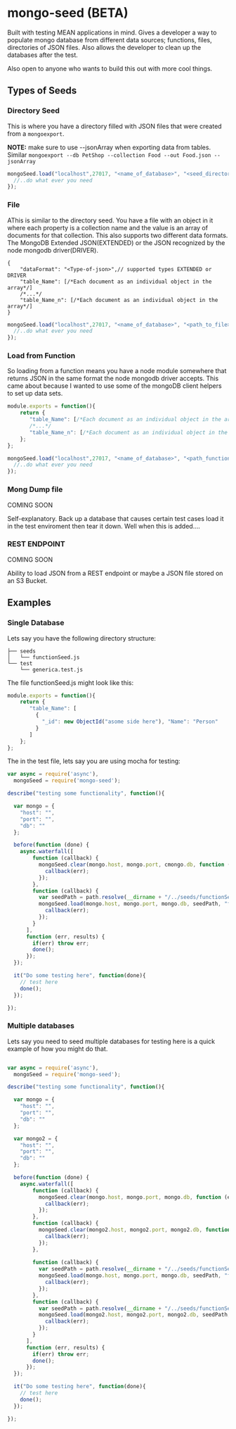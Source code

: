 # mongo-seed (BETA)
Built with testing MEAN applications in mind. Gives a developer a way to populate mongo database from different data sources; functions, files, directories of JSON files. Also allows the developer to clean up the databases after the test.

Also open to anyone who wants to build this out with more cool things.

## Types of Seeds

### Directory Seed

This is where you have a directory filled with JSON files that were created from a ```mongoexport```.

__NOTE:__ make sure to use --jsonArray when exporting data from tables. Similar ```mongoexport --db PetShop --collection Food --out Food.json --jsonArray```

```javascript
mongoSeed.load("localhost",27017, "<name_of_database>", "<seed_directory>", "dir", function (err) {
  //..do what ever you need
});
```

### File

AThis is similar to the directory seed. You have a file with an object in it where each property is a collection name and the value is an array of documents for that collection.
This also supports two different data formats. The MongoDB Extended JSON(EXTENDED) or the JSON recognized by the node mongodb driver(DRIVER). 

```text
{
    "dataFormat": "<Type-of-json>",// supported types EXTENDED or DRIVER
    "table_Name": [/*Each document as an individual object in the array*/]
    /*...*/
    "table_Name_n": [/*Each document as an individual object in the array*/]
}
```

```javascript
mongoSeed.load("localhost",27017, "<name_of_database>", "<path_to_file>", "file", function (err) {
  //..do what ever you need
});
```

### Load from Function

So loading from a function means you have a node module somewhere that returns JSON in the same format the node mongodb driver 
accepts. This came about because I wanted to use some of the mongoDB client helpers to set up data sets.

```javascript
module.exports = function(){
    return {
       "table_Name": [/*Each document as an individual object in the array*/]
       /*...*/
       "table_Name_n": [/*Each document as an individual object in the array*/]
    };
};
```

```javascript
mongoSeed.load("localhost",27017, "<name_of_database>", "<path_function_def>", "function", function (err) {
  //..do what ever you need
});
```


### Mong Dump file

COMING SOON

Self-explanatory. Back up a database that causes certain test cases load it in the test enviroment then tear it down. Well when this is added....


### REST ENDPOINT

COMING SOON

Ability to load JSON from a REST endpoint or maybe a JSON file stored on an S3 Bucket.


## Examples

### Single Database

Lets say you have the following directory structure:

```text
├── seeds
│   └── functionSeed.js
└── test
    └── generica.test.js
```

The file functionSeed.js might look like this:

```javascript
module.exports = function(){
    return {
       "table_Name": [
         {
           "_id": new ObjectId("asome side here"), "Name": "Person"
         }
       ]
    };
};
```

The in the test file, lets say you are using mocha for testing:


```javascript
var async = require('async'),
  mongoSeed = require('mongo-seed');

describe("testing some functionality", function(){

  var mongo = {
    "host": "",
    "port": "",
    "db": ""
  };

  before(function (done) {
    async.waterfall([
        function (callback) {
          mongoSeed.clear(mongo.host, mongo.port, cmongo.db, function (err) {
            callback(err);
          });
        },
        function (callback) {
          var seedPath = path.resolve(__dirname + "/../seeds/functionSeed.js");
          mongoSeed.load(mongo.host, mongo.port, mongo.db, seedPath, "function", function (err) {
            callback(err);
          });
        }
      ],
      function (err, results) {
        if(err) throw err;
        done();
      });
  });

  it("Do some testing here", function(done){
    // test here
    done();
  });

});
```


### Multiple databases

Lets say you need to seed multiple databases for testing here is a quick example of how you might do that.

```javascript

var async = require('async'),
  mongoSeed = require('mongo-seed');

describe("testing some functionality", function(){

  var mongo = {
    "host": "",
    "port": "",
    "db": ""
  };

  var mongo2 = {
    "host": "",
    "port": "",
    "db": ""
  };

  before(function (done) {
    async.waterfall([
        function (callback) {
          mongoSeed.clear(mongo.host, mongo.port, mongo.db, function (err) {
            callback(err);
          });
        },
        function (callback) {
          mongoSeed.clear(mongo2.host, mongo2.port, mongo2.db, function (err) {
            callback(err);
          });
        },
        
        function (callback) {
          var seedPath = path.resolve(__dirname + "/../seeds/functionSeed.js");
          mongoSeed.load(mongo.host, mongo.port, mongo.db, seedPath, "function", function (err) {
            callback(err);
          });
        },
        function (callback) {
          var seedPath = path.resolve(__dirname + "/../seeds/functionSeed2.js");
          mongoSeed.load(mongo2.host, mongo2.port, mongo2.db, seedPath, "function", function (err) {
            callback(err);
          });
        }
      ],
      function (err, results) {
        if(err) throw err;
        done();
      });
  });

  it("Do some testing here", function(done){
    // test here
    done();
  });

});

```